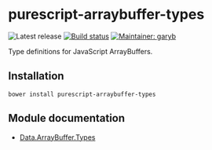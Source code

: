 # purescript-arraybuffer-types

![Latest release](http://img.shields.io/bower/v/purescript-arraybuffer-types.svg)
[![Build status](https://travis-ci.org/purescript-contrib/purescript-arraybuffer-types.svg?branch=master)](https://travis-ci.org/purescript-contrib/purescript-arraybuffer-types)
[![Maintainer: garyb](https://img.shields.io/badge/maintainer-garyb-lightgrey.svg)](http://github.com/garyb)

Type definitions for JavaScript ArrayBuffers.

## Installation

```
bower install purescript-arraybuffer-types
```

## Module documentation

- [Data.ArrayBuffer.Types](docs/Data.ArrayBuffer.Types.md)
